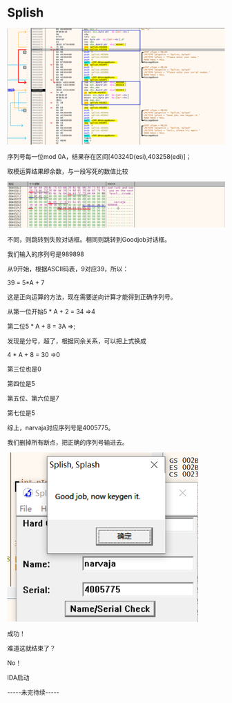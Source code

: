 # Splish

![image-20251027202311107](splish.assets/image-20251027202311107.png)

序列号每一位mod 0A，结果存在区间[40324D(esi),403258(edi)]；

取模运算结果即余数，与一段写死的数值比较

![image-20251027202844984](splish.assets/image-20251027202844984.png)

不同，则跳转到失败对话框。相同则跳转到Goodjob对话框。

我们输入的序列号是989898

从9开始，根据ASCII码表，9对应39，所以：

39 = 5*A + 7

这是正向运算的方法，现在需要逆向计算才能得到正确序列号。

从第一位开始5 * A + 2 = 34 =>4

第二位5 * A + 8 = 3A =>;

发现是分号，超了，根据同余关系，可以把上式换成

4 * A + 8 = 30 =>0

第三位也是0

第四位是5

第五位、第六位是7

第七位是5

综上，narvaja对应序列号是4005775。

我们删掉所有断点，把正确的序列号输进去。

![image-20251027205041934](splish.assets/image-20251027205041934.png)

成功！







































































































难道这就结束了？

No！

IDA启动

-----未完待续-----